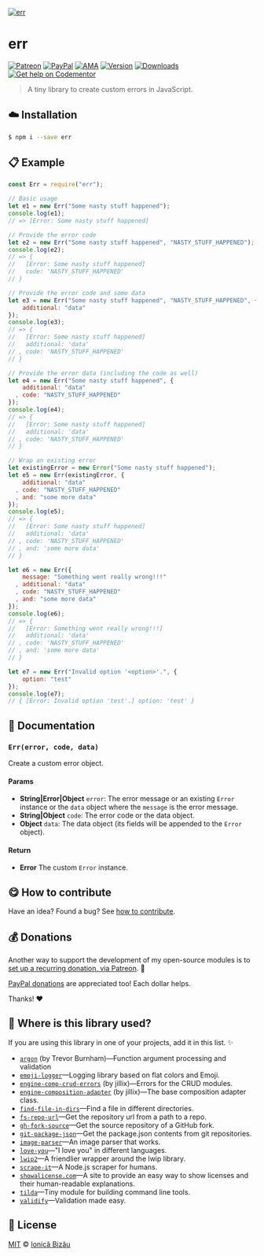 
[![err](http://i.imgur.com/yQF0uDO.png)](#)

# err

 [![Patreon](https://img.shields.io/badge/Support%20me%20on-Patreon-%23e6461a.svg)][patreon] [![PayPal](https://img.shields.io/badge/%24-paypal-f39c12.svg)][paypal-donations] [![AMA](https://img.shields.io/badge/ask%20me-anything-1abc9c.svg)](https://github.com/IonicaBizau/ama) [![Version](https://img.shields.io/npm/v/err.svg)](https://www.npmjs.com/package/err) [![Downloads](https://img.shields.io/npm/dt/err.svg)](https://www.npmjs.com/package/err) [![Get help on Codementor](https://cdn.codementor.io/badges/get_help_github.svg)](https://www.codementor.io/johnnyb?utm_source=github&utm_medium=button&utm_term=johnnyb&utm_campaign=github)

> A tiny library to create custom errors in JavaScript.

## :cloud: Installation

```sh
$ npm i --save err
```


## :clipboard: Example



```js
const Err = require("err");

// Basic usage
let e1 = new Err("Some nasty stuff happened");
console.log(e1);
// => [Error: Some nasty stuff happened]

// Provide the error code
let e2 = new Err("Some nasty stuff happened", "NASTY_STUFF_HAPPENED");
console.log(e2);
// => {
//   [Error: Some nasty stuff happened]
//   code: 'NASTY_STUFF_HAPPENED'
// }

// Provide the error code and some data
let e3 = new Err("Some nasty stuff happened", "NASTY_STUFF_HAPPENED", {
    additional: "data"
});
console.log(e3);
// => {
//   [Error: Some nasty stuff happened]
//   additional: 'data'
// , code: 'NASTY_STUFF_HAPPENED'
// }

// Provide the error data (including the code as well)
let e4 = new Err("Some nasty stuff happened", {
    additional: "data"
  , code: "NASTY_STUFF_HAPPENED"
});
console.log(e4);
// => {
//   [Error: Some nasty stuff happened]
//   additional: 'data'
// , code: 'NASTY_STUFF_HAPPENED'
// }

// Wrap an existing error
let existingError = new Error("Some nasty stuff happened");
let e5 = new Err(existingError, {
    additional: "data"
  , code: "NASTY_STUFF_HAPPENED"
  , and: "some more data"
});
console.log(e5);
// => {
//   [Error: Some nasty stuff happened]
//   additional: 'data'
// , code: 'NASTY_STUFF_HAPPENED'
// , and: 'some more data'
// }

let e6 = new Err({
    message: "Something went really wrong!!!"
  , additional: "data"
  , code: "NASTY_STUFF_HAPPENED"
  , and: "some more data"
});
console.log(e6);
// => {
//   [Error: Something went really wrong!!!]
//   additional: 'data'
// , code: 'NASTY_STUFF_HAPPENED'
// , and: 'some more data'
// }

let e7 = new Err("Invalid option '<option>'.", {
    option: "test"
});
console.log(e7);
// { [Error: Invalid option 'test'.] option: 'test' }
```

## :memo: Documentation


### `Err(error, code, data)`
Create a custom error object.

#### Params
- **String|Error|Object** `error`: The error message or an existing `Error` instance or the `data` object where the `message` is the error message.
- **String|Object** `code`: The error code or the data object.
- **Object** `data`: The data object (its fields will be appended to the `Error` object).

#### Return
- **Error** The custom `Error` instance.



## :yum: How to contribute
Have an idea? Found a bug? See [how to contribute][contributing].


## :moneybag: Donations

Another way to support the development of my open-source modules is
to [set up a recurring donation, via Patreon][patreon]. :rocket:

[PayPal donations][paypal-donations] are appreciated too! Each dollar helps.

Thanks! :heart:

## :dizzy: Where is this library used?
If you are using this library in one of your projects, add it in this list. :sparkles:


 - [`argon`](http://github.com/TrevorBurnham/argon) (by Trevor Burnham)—Function argument processing and validation
 - [`emoji-logger`](https://github.com/IonicaBizau/emoji-logger#readme)—Logging library based on flat colors and Emoji.
 - [`engine-comp-crud-errors`](https://github.com/jillix/engine-comp-errors#readme) (by jillix)—Errors for the CRUD modules.
 - [`engine-composition-adapter`](https://github.com/jillix/engine-composition-adapter#readme) (by jillix)—The base composition adapter class.
 - [`find-file-in-dirs`](https://github.com/IonicaBizau/find-file-in-dirs#readme)—Find a file in different directories.
 - [`fs-repo-url`](https://github.com/IonicaBizau/fs-repo-url#readme)—Get the repository url from a path to a repo.
 - [`gh-fork-source`](https://github.com/IonicaBizau/gh-fork-source#readme)—Get the source repository of a GitHub fork.
 - [`git-package-json`](https://github.com/IonicaBizau/git-package-json#readme)—Get the package.json contents from git repositories.
 - [`image-parser`](https://github.com/IonicaBizau/image-parser#readme)—An image parser that works.
 - [`love-you`](https://github.com/IonicaBizau/love-you#readme)—"I love you" in different languages.
 - [`lwip2`](https://github.com/IonicaBizau/lwip2#readme)—A friendlier wrapper around the lwip library.
 - [`scrape-it`](https://github.com/IonicaBizau/scrape-it#readme)—A Node.js scraper for humans.
 - [`showalicense.com`](https://github.com/IonicaBizau/showalicense.com#readme)—A site to provide an easy way to show licenses and their human-readable explanations.
 - [`tilda`](https://github.com/IonicaBizau/tilda)—Tiny module for building command line tools.
 - [`validify`](https://github.com/IonicaBizau/validify#readme)—Validation made easy.

## :scroll: License

[MIT][license] © [Ionică Bizău][website]

[patreon]: https://www.patreon.com/ionicabizau
[paypal-donations]: https://www.paypal.com/cgi-bin/webscr?cmd=_s-xclick&hosted_button_id=RVXDDLKKLQRJW
[donate-now]: http://i.imgur.com/6cMbHOC.png

[license]: http://showalicense.com/?fullname=Ionic%C4%83%20Biz%C4%83u%20%3Cbizauionica%40gmail.com%3E%20(http%3A%2F%2Fionicabizau.net)&year=2015#license-mit
[website]: http://ionicabizau.net
[contributing]: /CONTRIBUTING.md
[docs]: /DOCUMENTATION.md
